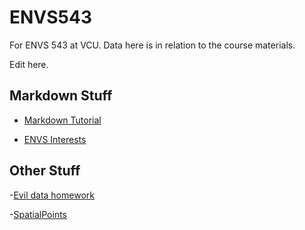 # ENVS543

For ENVS 543 at VCU. Data here is in relation to the course materials. 

Edit here.

## Markdown Stuff

- [Markdown Tutorial](https://aberniche.github.io/ENVS543/MarkdownTutorial.html)

- [ENVS Interests](https://aberniche.github.io/ENVS543/Markdown/Envsinterests.html)


## Other Stuff
-[Evil data homework](https://aberniche.github.io/ENVS543/Tabulardatahomework.html)

-[SpatialPoints](https://aberniche.github.io/ENVS543/SpatialPointsAssignment.html)
